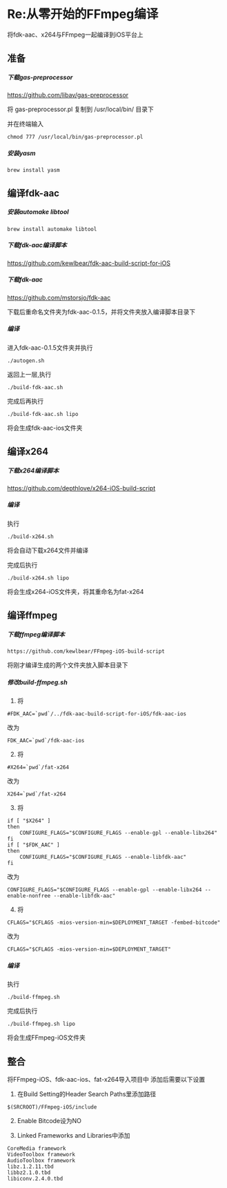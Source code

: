# Re:从零开始的FFmpeg编译

将fdk-aac、x264与FFmpeg一起编译到iOS平台上

## 准备
##### 下载gas-preprocessor

https://github.com/libav/gas-preprocessor

将 gas-preprocessor.pl 复制到 /usr/local/bin/ 目录下

并在终端输入
```
chmod 777 /usr/local/bin/gas-preprocessor.pl
```

##### 安装yasm

```
brew install yasm
```

## 编译fdk-aac

##### 安装automake libtool

```
brew install automake libtool
```

##### 下载fdk-aac编译脚本
https://github.com/kewlbear/fdk-aac-build-script-for-iOS

##### 下载fdk-aac
https://github.com/mstorsjo/fdk-aac

下载后重命名文件夹为fdk-aac-0.1.5，并将文件夹放入编译脚本目录下

##### 编译

进入fdk-aac-0.1.5文件夹并执行

```
./autogen.sh
```

返回上一层,执行
```
./build-fdk-aac.sh 
```
完成后再执行

```
./build-fdk-aac.sh lipo
```

将会生成fdk-aac-ios文件夹

## 编译x264

##### 下载x264编译脚本
https://github.com/depthlove/x264-iOS-build-script

##### 编译

执行
```
./build-x264.sh
```

将会自动下载x264文件并编译

完成后执行
```
./build-x264.sh lipo
```

将会生成x264-iOS文件夹，将其重命名为fat-x264

## 编译ffmpeg

##### 下载ffmpeg编译脚本
```
https://github.com/kewlbear/FFmpeg-iOS-build-script
```

将刚才编译生成的两个文件夹放入脚本目录下

##### 修改build-ffmpeg.sh

1. 将
```
#FDK_AAC=`pwd`/../fdk-aac-build-script-for-iOS/fdk-aac-ios
```
改为
```
FDK_AAC=`pwd`/fdk-aac-ios
```

2. 将
```
#X264=`pwd`/fat-x264
```
改为
```
X264=`pwd`/fat-x264
```

3. 将
```
if [ "$X264" ]
then
	CONFIGURE_FLAGS="$CONFIGURE_FLAGS --enable-gpl --enable-libx264"
fi
if [ "$FDK_AAC" ]
then
	CONFIGURE_FLAGS="$CONFIGURE_FLAGS --enable-libfdk-aac"
fi
```
改为
```
CONFIGURE_FLAGS="$CONFIGURE_FLAGS --enable-gpl --enable-libx264 --enable-nonfree --enable-libfdk-aac"
```

4. 将
```
CFLAGS="$CFLAGS -mios-version-min=$DEPLOYMENT_TARGET -fembed-bitcode"
```
改为
```
CFLAGS="$CFLAGS -mios-version-min=$DEPLOYMENT_TARGET"
```

##### 编译

执行
```
./build-ffmpeg.sh
```

完成后执行
```
./build-ffmpeg.sh lipo
```

将会生成FFmpeg-iOS文件夹

## 整合

将FFmpeg-iOS、fdk-aac-ios、fat-x264导入项目中
添加后需要以下设置
1. 在Build Setting的Header Search Paths里添加路径
```
$(SRCROOT)/FFmpeg-iOS/include
```

2. Enable Bitcode设为NO

3. Linked Frameworks and Libraries中添加
```
CoreMedia framework
VideoToolbox framework
AudioToolbox framework
libz.1.2.11.tbd
libbz2.1.0.tbd
libiconv.2.4.0.tbd
```

